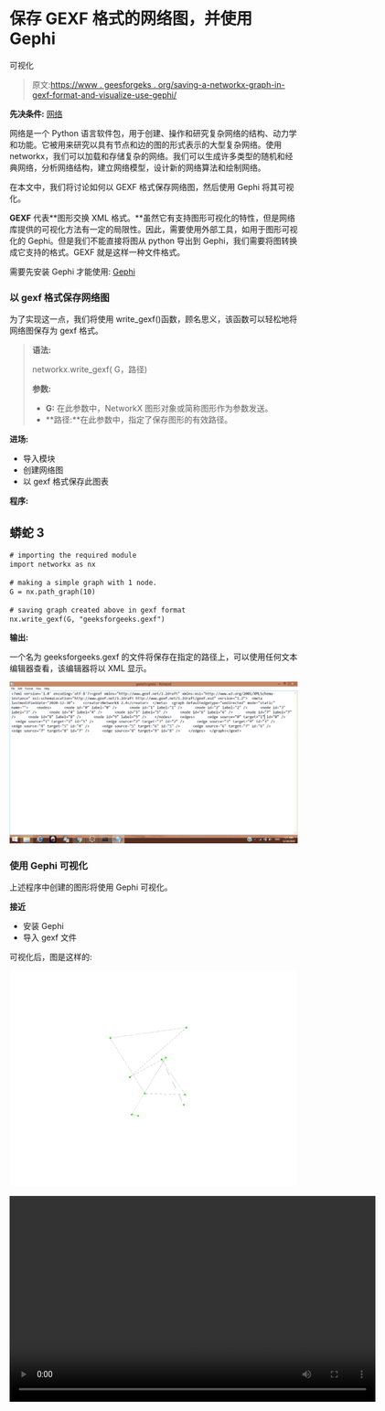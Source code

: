 # 保存 GEXF 格式的网络图，并使用 Gephi

可视化

> 原文:[https://www . geesforgeks . org/saving-a-networkx-graph-in-gexf-format-and-visualize-use-gephi/](https://www.geeksforgeeks.org/saving-a-networkx-graph-in-gexf-format-and-visualize-using-gephi/)

**先决条件:** [网络](https://www.geeksforgeeks.org/networkx-python-software-package-study-complex-networks/)

网络是一个 Python 语言软件包，用于创建、操作和研究复杂网络的结构、动力学和功能。它被用来研究以具有节点和边的图的形式表示的大型复杂网络。使用 networkx，我们可以加载和存储复杂的网络。我们可以生成许多类型的随机和经典网络，分析网络结构，建立网络模型，设计新的网络算法和绘制网络。

在本文中，我们将讨论如何以 GEXF 格式保存网络图，然后使用 Gephi 将其可视化。

**GEXF** 代表**图形交换 XML 格式。**虽然它有支持图形可视化的特性，但是网络库提供的可视化方法有一定的局限性。因此，需要使用外部工具，如用于图形可视化的 Gephi。但是我们不能直接将图从 python 导出到 Gephi，我们需要将图转换成它支持的格式。GEXF 就是这样一种文件格式。

需要先安装 Gephi 才能使用: [Gephi](https://gephi.org/)

### 以 gexf 格式保存网络图

为了实现这一点，我们将使用 write_gexf()函数，顾名思义，该函数可以轻松地将网络图保存为 gexf 格式。

> **语法:**
> 
> networkx.write_gexf( G，路径)
> 
> **参数:**
> 
> *   **G:** 在此参数中，NetworkX 图形对象或简称图形作为参数发送。
> *   **路径:**在此参数中，指定了保存图形的有效路径。

**进场:**

*   导入模块
*   创建网络图
*   以 gexf 格式保存此图表

**程序:**

## 蟒蛇 3

```
# importing the required module
import networkx as nx

# making a simple graph with 1 node.
G = nx.path_graph(10)

# saving graph created above in gexf format
nx.write_gexf(G, "geeksforgeeks.gexf")
```

**输出:**

一个名为 geeksforgeeks.gexf 的文件将保存在指定的路径上，可以使用任何文本编辑器查看，该编辑器将以 XML 显示。

![](img/23a8aa65fe0fcd2fd7069d2cd9a74375.png)

### 使用 Gephi 可视化

上述程序中创建的图形将使用 Gephi 可视化。

**接近**

*   安装 Gephi
*   导入 gexf 文件

可视化后，图是这样的:

![](img/aad76eaaf3746af3ef6fef57a4747f4a.png)

<video class="wp-video-shortcode" id="video-534630-1" width="640" height="360" preload="metadata" controls=""><source type="video/mp4" src="https://media.geeksforgeeks.org/wp-content/uploads/20201230182548/op.mp4?_=1">[https://media.geeksforgeeks.org/wp-content/uploads/20201230182548/op.mp4](https://media.geeksforgeeks.org/wp-content/uploads/20201230182548/op.mp4)</video>